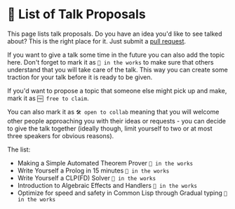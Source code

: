 # 📌 List of Talk Proposals

This page lists talk proposals. Do you have an idea you'd like to see talked about? This is the right place for it. Just submit a [pull request](https://github.com/lang-talk/meetups/pulls).

If you want to give a talk some time in the future you can also add the topic here.
Don't forget to mark it as `🔧 in the works` to make sure that others understand that you will take care of the talk.
This way you can create some traction for your talk before it is ready to be given.

If you'd want to propose a topic that someone else might pick up and make, mark it as `🆓 free to claim`.

You can also mark it as `🛠 open to collab` meaning that you will welcome other people approaching you with their ideas or requests - you can decide to give the talk together (ideally though, limit yourself to two or at most three speakers for obvious reasons).

The list:

- Making a Simple Automated Theorem Prover `🔧 in the works`
- Write Yourself a Prolog in 15 minutes `🔧 in the works`
- Write Yourself a CLP(FD) Solver `🔧 in the works`
- Introduction to Algebraic Effects and Handlers `🔧 in the works`
- Optimize for speed and safety in Common Lisp through Gradual typing `🔧 in the works`
